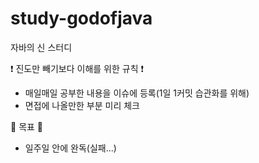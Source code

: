 # study-godofjava
자바의 신 스터디

❗ 진도만 빼기보다 이해를 위한 규칙 ❗
- 매일매일 공부한 내용을 이슈에 등록(1일 1커밋 습관화를 위해)
- 면접에 나올만한 부분 미리 체크

🎯 목표 🎯
- 일주일 안에 완독(실패...)

